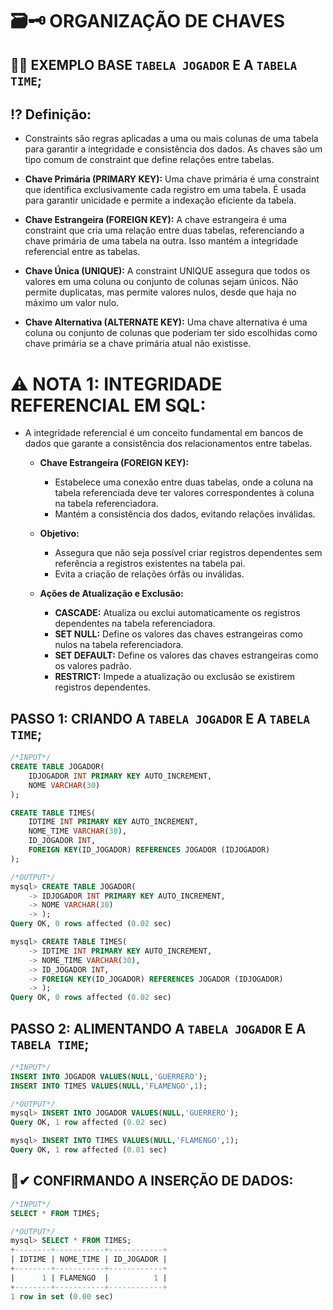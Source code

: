 # 🗃🗝 **ORGANIZAÇÃO DE CHAVES**

## 👩‍🏫 **EXEMPLO BASE** `TABELA JOGADOR` E A `TABELA TIME`;

## ⁉ **Definição:**

  - Constraints são regras aplicadas a uma ou mais colunas de uma tabela para garantir a integridade e consistência dos dados. As chaves são um tipo comum de constraint que define relações entre tabelas.

  - **Chave Primária (PRIMARY KEY):**
    Uma chave primária é uma constraint que identifica exclusivamente cada registro em uma tabela. É usada para garantir unicidade e permite a indexação eficiente da tabela.

  - **Chave Estrangeira (FOREIGN KEY):**
    A chave estrangeira é uma constraint que cria uma relação entre duas tabelas, referenciando a chave primária de uma tabela na outra. Isso mantém a integridade referencial entre as tabelas.

  - **Chave Única (UNIQUE):**
    A constraint UNIQUE assegura que todos os valores em uma coluna ou conjunto de colunas sejam únicos. Não permite duplicatas, mas permite valores nulos, desde que haja no máximo um valor nulo.

  - **Chave Alternativa (ALTERNATE KEY):**
    Uma chave alternativa é uma coluna ou conjunto de colunas que poderiam ter sido escolhidas como chave primária se a chave primária atual não existisse.

# ⚠ **NOTA 1: INTEGRIDADE REFERENCIAL EM SQL:**

- A integridade referencial é um conceito fundamental em bancos de dados que garante a consistência dos relacionamentos entre tabelas.

  - **Chave Estrangeira (FOREIGN KEY):**
    - Estabelece uma conexão entre duas tabelas, onde a coluna na tabela referenciada deve ter valores correspondentes à coluna na tabela referenciadora.
    - Mantém a consistência dos dados, evitando relações inválidas.

  - **Objetivo:**
    - Assegura que não seja possível criar registros dependentes sem referência a registros existentes na tabela pai.
    - Evita a criação de relações órfãs ou inválidas.

  - **Ações de Atualização e Exclusão:**
    - **CASCADE:** Atualiza ou exclui automaticamente os registros dependentes na tabela referenciadora.
    - **SET NULL:** Define os valores das chaves estrangeiras como nulos na tabela referenciadora.
    - **SET DEFAULT:** Define os valores das chaves estrangeiras como os valores padrão.
    - **RESTRICT:** Impede a atualização ou exclusão se existirem registros dependentes.

## **PASSO 1:** CRIANDO A `TABELA JOGADOR` E A `TABELA TIME`;
```SQL
/*INPUT*/
CREATE TABLE JOGADOR(
	IDJOGADOR INT PRIMARY KEY AUTO_INCREMENT,
	NOME VARCHAR(30)
);

CREATE TABLE TIMES(
	IDTIME INT PRIMARY KEY AUTO_INCREMENT,
	NOME_TIME VARCHAR(30),
	ID_JOGADOR INT,
	FOREIGN KEY(ID_JOGADOR) REFERENCES JOGADOR (IDJOGADOR)
);

/*OUTPUT*/
mysql> CREATE TABLE JOGADOR(
    -> IDJOGADOR INT PRIMARY KEY AUTO_INCREMENT,
    -> NOME VARCHAR(30)
    -> );
Query OK, 0 rows affected (0.02 sec)

mysql> CREATE TABLE TIMES(
    -> IDTIME INT PRIMARY KEY AUTO_INCREMENT,
    -> NOME_TIME VARCHAR(30),
    -> ID_JOGADOR INT,
    -> FOREIGN KEY(ID_JOGADOR) REFERENCES JOGADOR (IDJOGADOR)
    -> );
Query OK, 0 rows affected (0.02 sec)
```

## **PASSO 2:** ALIMENTANDO A `TABELA JOGADOR` E A `TABELA TIME`;
```SQL
/*INPUT*/
INSERT INTO JOGADOR VALUES(NULL,'GUERRERO');
INSERT INTO TIMES VALUES(NULL,'FLAMENGO',1);

/*OUTPUT*/
mysql> INSERT INTO JOGADOR VALUES(NULL,'GUERRERO');
Query OK, 1 row affected (0.02 sec)

mysql> INSERT INTO TIMES VALUES(NULL,'FLAMENGO',1);
Query OK, 1 row affected (0.01 sec)
```

## 🔎✔ **CONFIRMANDO A INSERÇÃO DE DADOS:**

```SQL
/*INPUT*/
SELECT * FROM TIMES;

/*OUTPUT*/
mysql> SELECT * FROM TIMES;
+--------+-----------+------------+
| IDTIME | NOME_TIME | ID_JOGADOR |
+--------+-----------+------------+
|      1 | FLAMENGO  |          1 |
+--------+-----------+------------+
1 row in set (0.00 sec)
```
